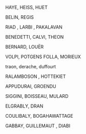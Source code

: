 HAYE, HEISS, HUET

BELIN, REGIS

RIAD , LARBI , PAKALAVAN

BENEDETTI, CALVI, THEON

BERNARD, LOUËR

VOLPI, POTGENS FOLLA, MORIEUX

traon, derache, duffourt

RALAMBOSON , HOTTEKIET

APPUDURAI, GROENDU

SIGGINI, BOISSEAU, MULARD

ELGRABLY, DRAN

COULIBALY, BOGAHAWATTAGE

GABBAY, GUILLEMAUT , DIABI
